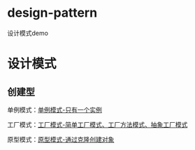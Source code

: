 # design-pattern
设计模式demo



# 设计模式

## 创建型

单例模式：[单例模式-只有一个实例](https://www.turbosnail.top/blog/design-pattern-singleton/)

工厂模式：[工厂模式-简单工厂模式、工厂方法模式、抽象工厂模式](https://www.turbosnail.top/blog/design-pattern-factory/)

原型模式：[原型模式-通过克隆创建对象](https://www.turbosnail.top/blog/design-pattern-prototype/)

